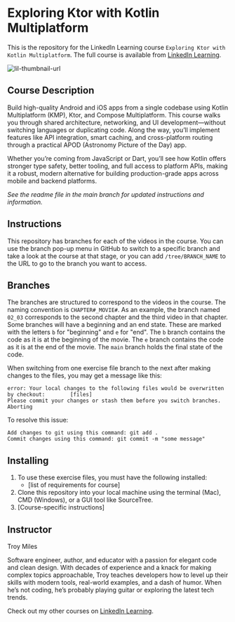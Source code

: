 # Exploring Ktor with Kotlin Multiplatform
This is the repository for the LinkedIn Learning course `Exploring Ktor with Kotlin Multiplatform`. The full course is available from [LinkedIn Learning][lil-course-url].

![lil-thumbnail-url]

## Course Description
Build high-quality Android and iOS apps from a single codebase using Kotlin Multiplatform (KMP), Ktor, and Compose Multiplatform. This course walks you through shared architecture, networking, and UI development—without switching languages or duplicating code. Along the way, you’ll implement features like API integration, smart caching, and cross-platform routing through a practical APOD (Astronomy Picture of the Day) app.

Whether you’re coming from JavaScript or Dart, you’ll see how Kotlin offers stronger type safety, better tooling, and full access to platform APIs, making it a robust, modern alternative for building production-grade apps across mobile and backend platforms.

_See the readme file in the main branch for updated instructions and information._
## Instructions
This repository has branches for each of the videos in the course. You can use the branch pop-up menu in GitHub to switch to a specific branch and take a look at the course at that stage, or you can add `/tree/BRANCH_NAME` to the URL to go to the branch you want to access.

## Branches
The branches are structured to correspond to the videos in the course. The naming convention is `CHAPTER#_MOVIE#`. As an example, the branch named `02_03` corresponds to the second chapter and the third video in that chapter. 
Some branches will have a beginning and an end state. These are marked with the letters `b` for "beginning" and `e` for "end". The `b` branch contains the code as it is at the beginning of the movie. The `e` branch contains the code as it is at the end of the movie. The `main` branch holds the final state of the code.

When switching from one exercise file branch to the next after making changes to the files, you may get a message like this:

    error: Your local changes to the following files would be overwritten by checkout:        [files]
    Please commit your changes or stash them before you switch branches.
    Aborting

To resolve this issue:
	
    Add changes to git using this command: git add .
	Commit changes using this command: git commit -m "some message"

## Installing
1. To use these exercise files, you must have the following installed:
	- [list of requirements for course]
2. Clone this repository into your local machine using the terminal (Mac), CMD (Windows), or a GUI tool like SourceTree.
3. [Course-specific instructions]

## Instructor

Troy Miles

Software engineer, author, and educator with a passion for elegant code and clean design. With decades of experience and a knack for making complex topics approachable, Troy teaches developers how to level up their skills with modern tools, real-world examples, and a dash of humor. When he’s not coding, he’s probably playing guitar or exploring the latest tech trends.


                            

Check out my other courses on [LinkedIn Learning](https://www.linkedin.com/learning/instructors/).


[0]: # (Replace these placeholder URLs with actual course URLs)

[lil-course-url]: https://www.linkedin.com/learning/
[lil-thumbnail-url]: https://media.licdn.com/dms/image/v2/D4E0DAQG0eDHsyOSqTA/learning-public-crop_675_1200/B4EZVdqqdwHUAY-/0/1741033220778?e=2147483647&v=beta&t=FxUDo6FA8W8CiFROwqfZKL_mzQhYx9loYLfjN-LNjgA

